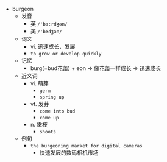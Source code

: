 - burgeon
  - 发音
    - 英 `/'bɜːrdʒən/`
    - 美 `/'bɝdʒən/`
  - 词义
    - vi. 迅速成长，发展
    - `to grow or develop quickly`
  - 记忆
    - burg(=bud花蕾) + eon → 像花蕾一样成长 → 迅速成长
  - 近义词
    - vi. 萌芽
      - `germ`
      - `spring up`
    - vt. 发芽
      - `come into bud`
      - `come up`
    - n. 嫩枝
      - `shoots`
  - 例句
    - `the burgeoning market for digital cameras`
      - 快速发展的数码相机市场

